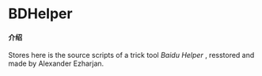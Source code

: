 # BDHelper

#### 介绍
Stores here is the source scripts of a trick tool _Baidu Helper_ , resstored and made by Alexander Ezharjan.

